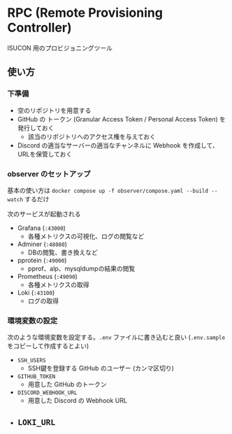 # RPC (Remote Provisioning Controller)

ISUCON 用のプロビジョニングツール

## 使い方

### 下準備

- 空のリポジトリを用意する
- GitHub の トークン (Granular Access Token / Personal Access Token) を発行しておく
  - 該当のリポジトリへのアクセス権を与えておく
- Discord の適当なサーバーの適当なチャンネルに Webhook を作成して、URLを保管しておく

### observer のセットアップ

基本の使い方は `docker compose up -f observer/compose.yaml --build --watch` するだけ

次のサービスが起動される

- Grafana (`:43000`)
  - 各種メトリクスの可視化、ログの閲覧など
- Adminer (`:48080`)
  - DBの閲覧、書き換えなど
- pprotein (`:49000`)
  - pprof、alp、mysqldumpの結果の閲覧
- Prometheus (`:49090`)
  - 各種メトリクスの取得
- Loki (`:43100`)
  - ログの取得

### 環境変数の設定

次のような環境変数を設定する。`.env` ファイルに書き込むと良い (`.env.sample` をコピーして作成するとよい)

- `SSH_USERS`
  - SSH鍵を登録する GitHub のユーザー (カンマ区切り)
- `GITHUB_TOKEN`
  - 用意した GitHub のトークン
- `DISCORD_WEBHOOK_URL`
  - 用意した Discord の Webhook URL
- `LOKI_URL`
  - 
